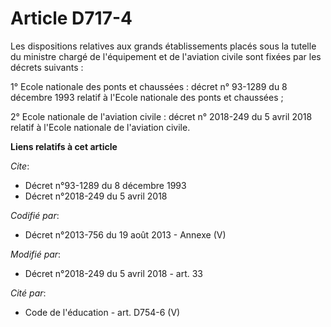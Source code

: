 # Article D717-4

Les dispositions relatives aux grands établissements placés sous la tutelle du ministre chargé de l'équipement et de
l'aviation civile sont fixées par les décrets suivants :

1° Ecole nationale des ponts et chaussées : décret n° 93-1289 du 8 décembre 1993 relatif à l'Ecole nationale des ponts et
chaussées ;

2° Ecole nationale de l'aviation civile : décret n° 2018-249 du 5 avril 2018 relatif à l'Ecole nationale de l'aviation
civile.

**Liens relatifs à cet article**

_Cite_:

  - Décret n°93-1289 du 8 décembre 1993
  - Décret n°2018-249 du 5 avril 2018

_Codifié par_:

  - Décret n°2013-756 du 19 août 2013 -  Annexe (V)

_Modifié par_:

  - Décret n°2018-249 du 5 avril 2018 - art. 33

_Cité par_:

  - Code de l'éducation - art. D754-6 (V)

